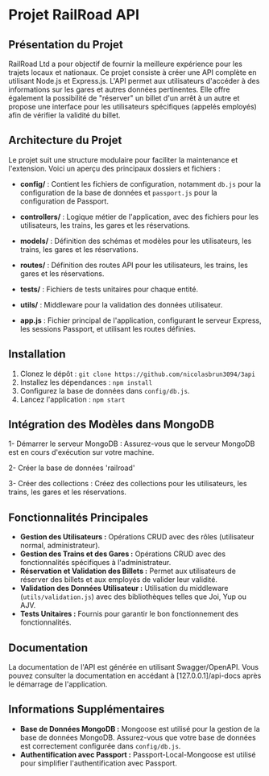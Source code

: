 # Projet RailRoad API

## Présentation du Projet

RailRoad Ltd a pour objectif de fournir la meilleure expérience pour les trajets locaux et nationaux. Ce projet consiste à créer une API complète en utilisant Node.js et Express.js. L'API permet aux utilisateurs d'accéder à des informations sur les gares et autres données pertinentes. Elle offre également la possibilité de "réserver" un billet d'un arrêt à un autre et propose une interface pour les utilisateurs spécifiques (appelés employés) afin de vérifier la validité du billet.

## Architecture du Projet

Le projet suit une structure modulaire pour faciliter la maintenance et l'extension. Voici un aperçu des principaux dossiers et fichiers :

- **config/** : Contient les fichiers de configuration, notamment `db.js` pour la configuration de la base de données et `passport.js` pour la configuration de Passport.
- **controllers/** : Logique métier de l'application, avec des fichiers pour les utilisateurs, les trains, les gares et les réservations.
- **models/** : Définition des schémas et modèles pour les utilisateurs, les trains, les gares et les réservations.
- **routes/** : Définition des routes API pour les utilisateurs, les trains, les gares et les réservations.
- **tests/** : Fichiers de tests unitaires pour chaque entité.
- **utils/** : Middleware pour la validation des données utilisateur.

- **app.js** : Fichier principal de l'application, configurant le serveur Express, les sessions Passport, et utilisant les routes définies.

## Installation

1. Clonez le dépôt : `git clone https://github.com/nicolasbrun3094/3api`
2. Installez les dépendances : `npm install`
3. Configurez la base de données dans `config/db.js`.
4. Lancez l'application : `npm start`


## Intégration des Modèles dans MongoDB

1- Démarrer le serveur MongoDB : Assurez-vous que le serveur MongoDB est en cours d'exécution sur votre machine.

2- Créer la base de données 'railroad'

3- Créer des collections : Créez des collections pour les utilisateurs, les trains, les gares et les réservations.

## Fonctionnalités Principales

- **Gestion des Utilisateurs :** Opérations CRUD avec des rôles (utilisateur normal, administrateur).
- **Gestion des Trains et des Gares :** Opérations CRUD avec des fonctionnalités spécifiques à l'administrateur.
- **Réservation et Validation des Billets :** Permet aux utilisateurs de réserver des billets et aux employés de valider leur validité.
- **Validation des Données Utilisateur :** Utilisation du middleware (`utils/validation.js`) avec des bibliothèques telles que Joi, Yup ou AJV.
- **Tests Unitaires :** Fournis pour garantir le bon fonctionnement des fonctionnalités.

## Documentation

La documentation de l'API est générée en utilisant Swagger/OpenAPI. Vous pouvez consulter la documentation en accédant à [127.0.0.1]/api-docs après le démarrage de l'application.

## Informations Supplémentaires

- **Base de Données MongoDB :** Mongoose est utilisé pour la gestion de la base de données MongoDB. Assurez-vous que votre base de données est correctement configurée dans `config/db.js`.
- **Authentification avec Passport :** Passport-Local-Mongoose est utilisé pour simplifier l'authentification avec Passport.
